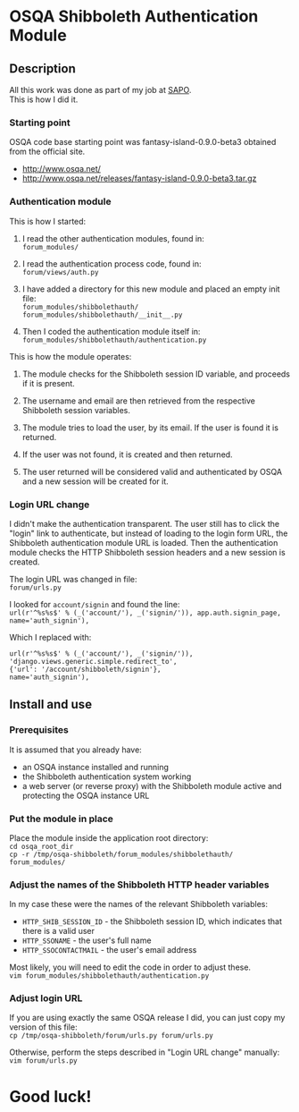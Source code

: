# OSQA Shibboleth Authentication Module


## Description

All this work was done as part of my job at [SAPO](http://www.sapo.pt/).  
This is how I did it.


### Starting point

OSQA code base starting point was fantasy-island-0.9.0-beta3 obtained from the official site.
* http://www.osqa.net/
* http://www.osqa.net/releases/fantasy-island-0.9.0-beta3.tar.gz


### Authentication module

This is how I started:

1. I read the other authentication modules, found in:  
    `forum_modules/`

2. I read the authentication process code, found in:  
    `forum/views/auth.py`

3. I have added a directory for this new module and placed an empty init file:  
    `forum_modules/shibbolethauth/`  
    `forum_modules/shibbolethauth/__init__.py`

4. Then I coded the authentication module itself in:  
    `forum_modules/shibbolethauth/authentication.py`

This is how the module operates:

1. The module checks for the Shibboleth session ID variable, and proceeds if it is present.

2. The username and email are then retrieved from the respective Shibboleth session variables.

3. The module tries to load the user, by its email. If the user is found it is returned.

4. If the user was not found, it is created and then returned.

5. The user returned will be considered valid and authenticated by OSQA and a new session will be created for it.

### Login URL change

I didn't make the authentication transparent. The user still has to click the "login" link to authenticate, but instead of loading to the login form URL, the Shibboleth authentication module URL is loaded. Then the authentication module checks the HTTP Shibboleth session headers and a new session is created.  

The login URL was changed in file:  
    `forum/urls.py`

I looked for `account/signin` and found the line:  
    `url(r'^%s%s$' % (_('account/'), _('signin/')), app.auth.signin_page, name='auth_signin'),`

Which I replaced with:  
```
url(r'^%s%s$' % (_('account/'), _('signin/')),
'django.views.generic.simple.redirect_to',
{'url': '/account/shibboleth/signin'},
name='auth_signin'),
```


## Install and use


### Prerequisites

It is assumed that you already have:
* an OSQA instance installed and running
* the Shibboleth authentication system working
* a web server (or reverse proxy) with the Shibboleth module active and protecting the OSQA instance URL


### Put the module in place

Place the module inside the application root directory:  
    `cd osqa_root_dir`  
    `cp -r /tmp/osqa-shibboleth/forum_modules/shibbolethauth/ forum_modules/`

### Adjust the names of the Shibboleth HTTP header variables

In my case these were the names of the relevant Shibboleth variables:
* `HTTP_SHIB_SESSION_ID` - the Shibboleth session ID, which indicates that there is a valid user
* `HTTP_SSONAME` - the user's full name
* `HTTP_SSOCONTACTMAIL` - the user's email address

Most likely, you will need to edit the code in order to adjust these.  
    `vim forum_modules/shibbolethauth/authentication.py`

### Adjust login URL

If you are using exactly the same OSQA release I did, you can just copy my version of this file:  
    `cp /tmp/osqa-shibboleth/forum/urls.py forum/urls.py`

Otherwise, perform the steps described in "Login URL change" manually:  
    `vim forum/urls.py`

# Good luck!
